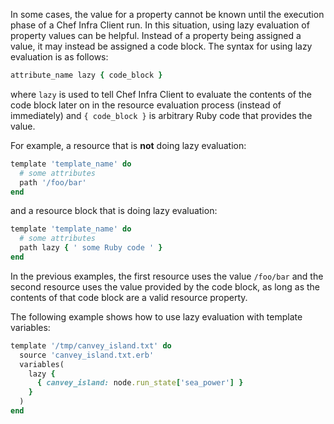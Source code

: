 In some cases, the value for a property cannot be known until the
execution phase of a Chef Infra Client run. In this situation, using
lazy evaluation of property values can be helpful. Instead of a property
being assigned a value, it may instead be assigned a code block. The
syntax for using lazy evaluation is as follows:

``` ruby
attribute_name lazy { code_block }
```

where `lazy` is used to tell Chef Infra Client to evaluate the contents
of the code block later on in the resource evaluation process (instead
of immediately) and `{ code_block }` is arbitrary Ruby code that
provides the value.

For example, a resource that is **not** doing lazy evaluation:

``` ruby
template 'template_name' do
  # some attributes
  path '/foo/bar'
end
```

and a resource block that is doing lazy evaluation:

``` ruby
template 'template_name' do
  # some attributes
  path lazy { ' some Ruby code ' }
end
```

In the previous examples, the first resource uses the value `/foo/bar`
and the second resource uses the value provided by the code block, as
long as the contents of that code block are a valid resource property.

The following example shows how to use lazy evaluation with template
variables:

``` ruby
template '/tmp/canvey_island.txt' do
  source 'canvey_island.txt.erb'
  variables(
    lazy {
      { canvey_island: node.run_state['sea_power'] }
    }
  )
end
```